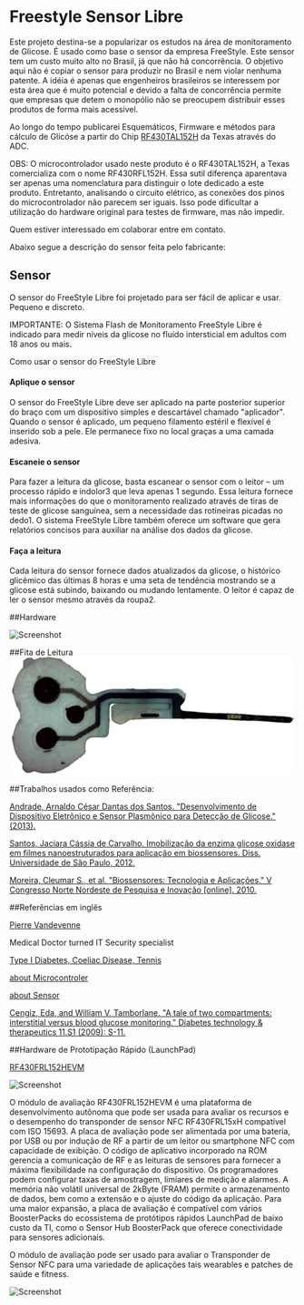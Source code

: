 # Freestyle Sensor Libre

Este projeto destina-se a popularizar os estudos na área de monitoramento de Glicose. É usado como base o sensor da empresa FreeStyle. Este sensor tem um custo muito alto no Brasil, já que não há concorrência.
O objetivo aqui não é copiar o sensor para produzir no Brasil e nem violar nenhuma patente. A idéia é apenas que engenheiros brasileiros se interessem por esta área que é muito potencial e devido a falta de concorrência permite que empresas que detem o monopólio não se preocupem distribuir esses produtos de forma mais acessível.

Ao longo do tempo publicarei Esquemáticos, Firmware e métodos para cálculo de Glicóse a partir do Chip [RF430TAL152H](http://www.ti.com/product/RF430FRL152H/technicaldocuments) da Texas através do ADC.

OBS: O microcontrolador usado neste produto é o RF430TAL152H, a Texas comercializa com o nome RF430RFL152H. Essa sutil diferença aparentava ser apenas uma nomenclatura para distinguir o lote dedicado a este produto. Entretanto, analisando o circuito elétrico, as conexões dos pinos do microcontrolador não parecem ser iguais. Isso pode dificultar a utilização do hardware original para testes de firmware, mas não impedir.


Quem estiver interessado em colaborar entre em contato.

Abaixo segue a descrição do sensor feita pelo fabricante:

## Sensor

O sensor do FreeStyle Libre foi projetado para ser fácil de aplicar e usar. Pequeno e discreto.

IMPORTANTE: O Sistema Flash de Monitoramento FreeStyle Libre é indicado para medir níveis da glicose no fluído intersticial em adultos com 18 anos ou mais.

Como usar o sensor do FreeStyle Libre

#### Aplique o sensor
O sensor do FreeStyle Libre deve ser aplicado na parte posterior superior do braço com um dispositivo simples e descartável chamado "aplicador". Quando o sensor é aplicado, um pequeno filamento estéril e flexível é inserido sob a pele. Ele permanece fixo no local graças a uma camada adesiva.

#### Escaneie o sensor
Para fazer a leitura da glicose, basta escanear o sensor com o leitor – um processo rápido e indolor3 que leva apenas 1 segundo. Essa leitura fornece mais informações do que o monitoramento realizado através de tiras de teste de glicose sanguínea, sem a necessidade das rotineiras picadas no dedo1. O sistema FreeStyle Libre também oferece um software que gera relatórios concisos para auxiliar na análise dos dados da glicose.

#### Faça a leitura
Cada leitura do sensor fornece dados atualizados da glicose, o histórico glicêmico das últimas 8 horas e uma seta de tendência mostrando se a glicose está subindo, baixando ou mudando lentamente. O leitor é capaz de ler o sensor mesmo através da roupa2.


##Hardware

![Screenshot](HW-FreestyleSensorLibre/draw_1116_1.png)

##Fita de Leitura
![Screenshot](HW-FreestyleSensorLibre/draw_1116-40.png)

##Trabalhos usados como Referência:

[Andrade, Arnaldo César Dantas dos Santos. "Desenvolvimento de Dispositivo Eletrônico e Sensor Plasmônico para Detecção de Glicose." (2013).](http://repositorio.ufpe.br/handle/123456789/12213)

[Santos, Jaciara Cássia de Carvalho. Imobilização da enzima glicose oxidase em filmes nanoestruturados para aplicação em biossensores. Diss. Universidade de São Paulo, 2012.](http://www.teses.usp.br/teses/disponiveis/76/76131/tde-11102012-163617/en.php)

[Moreira, Cleumar S., et al. "Biossensores: Tecnologia e Aplicações." V Congresso Norte Nordeste de Pesquisa e Inovação [online]. 2010.](http://www.biologia.seed.pr.gov.br/arquivos/File/biotecnologia/biosensores.pdf)

##Referências em inglês

[Pierre Vandevenne](https://plus.google.com/+PierreVandevenne)

Medical Doctor turned IT Security specialist

[Type I Diabetes, Coeliac Disease, Tennis](http://type1tennis.blogspot.com.br)

[about Microcontroler](http://type1tennis.blogspot.com.br/2015/01/freestyle-libre-raw-data-ti-update.html)

[about Sensor](http://type1tennis.blogspot.com.br/2015_01_01_archive.html)


[Cengiz, Eda, and William V. Tamborlane. "A tale of two compartments: interstitial versus blood glucose monitoring." Diabetes technology & therapeutics 11.S1 (2009): S-11.](http://online.liebertpub.com/doi/abs/10.1089/dia.2009.0002)

##Hardware de Prototipação Rápido (LaunchPad)

[RF430FRL152HEVM](http://www.ti.com/tool/RF430FRL152HEVM)

![Screenshot](http://www.ti.com/diagrams/med_rf430frl152hevm_rf430frl152hevm-1.jpg)

O módulo de avaliação RF430FRL152HEVM é uma plataforma de desenvolvimento autônoma que pode ser usada para avaliar os recursos e o desempenho do transponder de sensor NFC RF430FRL15xH compatível com ISO 15693. A placa de avaliação pode ser alimentada por uma bateria, por USB ou por indução de RF a partir de um leitor ou smartphone NFC com capacidade de exibição. O código de aplicativo incorporado na ROM gerencia a comunicação de RF e as leituras de sensores para fornecer a máxima flexibilidade na configuração do dispositivo. Os programadores podem configurar taxas de amostragem, limiares de medição e alarmes. A memória não volátil universal de 2kByte (FRAM) permite o armazenamento de dados, bem como a extensão e o ajuste do código da aplicação. Para uma maior expansão, a placa de avaliação é compatível com vários BoosterPacks do ecossistema de protótipos rápidos LaunchPad de baixo custo da TI, como o Sensor Hub BoosterPack que oferece conectividade para sensores adicionais.

O módulo de avaliação pode ser usado para avaliar o Transponder de Sensor NFC para uma variedade de aplicações tais wearables e patches de saúde e fitness.

![Screenshot](https://www.element14.com/community/dtss-images/uploads/devtool/diagram/large/9e1865ffe1909dbc011ffe36c0c5c85e.png)



